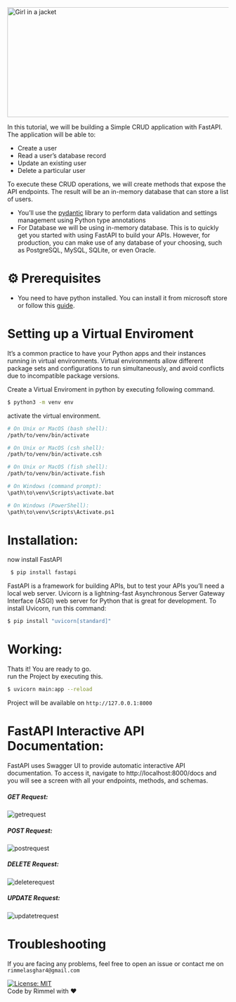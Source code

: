 <img src="https://github.com/rimmelasghar/Tutorial-FastAPI/blob/master/imgs/fast.jpg" alt="Girl in a jacket" width="1000" height="250">

In this tutorial, we will be building a Simple CRUD application with FastAPI. The application will be able to:

- Create a user
- Read a user’s database record
- Update an existing user
- Delete a particular user
 
To execute these CRUD operations, we will create methods that expose the API endpoints. The result will be an in-memory database that can store a list of users.

- You’ll use the [pydantic](https://docs.pydantic.dev/) library to perform data validation and settings management using Python type annotations
- For Database we will be using in-memory database. This is to quickly get you started with using FastAPI to build your APIs. However, for production, you can make use of any database of your choosing, such as PostgreSQL, MySQL, SQLite, or even Oracle.


# ⚙️ Prerequisites

- You need to have python installed. You can install it from microsoft store or follow this [guide](https://www.geeksforgeeks.org/how-to-install-python-on-windows/).

# Setting up a Virtual Enviroment

It’s a common practice to have your Python apps and their instances running in virtual environments. Virtual environments allow different package sets and configurations to run simultaneously, and avoid conflicts due to incompatible package versions. 

Create a Virtual Enviroment in python by executing following command.
```bash
$ python3 -m venv env
```
activate the virtual environment.
```bash
# On Unix or MacOS (bash shell): 
/path/to/venv/bin/activate

# On Unix or MacOS (csh shell):
/path/to/venv/bin/activate.csh

# On Unix or MacOS (fish shell):
/path/to/venv/bin/activate.fish

# On Windows (command prompt):
\path\to\venv\Scripts\activate.bat

# On Windows (PowerShell):
\path\to\venv\Scripts\Activate.ps1
```

# Installation:
now install FastAPI
```bash
 $ pip install fastapi
```
FastAPI is a framework for building APIs, but to test your APIs you’ll need a local web server. Uvicorn is a lightning-fast Asynchronous Server Gateway Interface (ASGI) web server for Python that is great for development. 
To install Uvicorn, run this command:

```bash
$ pip install "uvicorn[standard]"
```

# Working:
Thats it! You are ready to go. </br>
run the Project by executing this.
```bash
$ uvicorn main:app --reload
```

Project will be available on
``http://127.0.0.1:8000``

# FastAPI Interactive API Documentation:
FastAPI uses Swagger UI to provide automatic interactive API documentation. To access it, navigate to http://localhost:8000/docs and you will see a screen with all your endpoints, methods, and schemas.
##### GET Request:
![getrequest](imgs/get.PNG)
##### POST Request:
![postrequest](imgs/post.PNG)
##### DELETE Request:
![deleterequest](imgs/delete.PNG)
##### UPDATE Request:
![updatetrequest](imgs/update.PNG)

# Troubleshooting
If you are facing any problems, feel free to open an issue or contact me on `rimmelasghar4@gmail.com` 


[![License: MIT](https://img.shields.io/badge/License-MIT-purple.svg)](https://opensource.org/licenses/MIT)
<br>
Code by Rimmel with ❤
